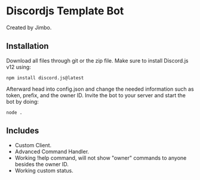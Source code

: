 # Discordjs Template Bot
Created by Jimbo.
## Installation
Download all files through git or the zip file. Make sure to install Discord.js v12 using:
```
npm install discord.js@latest
```
Afterward head into config.json and change the needed information such as token, prefix, and the owner ID.
Invite the bot to your server and start the bot by doing:
```
node .
```
## Includes
- Custom Client.
- Advanced Command Handler.
- Working !help command, will not show "owner" commands to anyone besides the owner ID.
- Working custom status.


